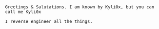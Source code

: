 <samp>
Greetings & Salutations.
I am known by Kyli0x, but you can call me Kyli0x
<br><br>
  I reverse engineer all the things.
<br>
</samp>
